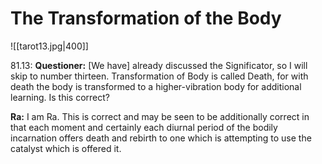 # The Transformation of the Body
![[tarot13.jpg|400]]

81.13: **Questioner:** [We have] already discussed the Significator, so I will skip to number thirteen. Transformation of Body is called Death, for with death the body is transformed to a higher-vibration body for additional learning. Is this correct?

**Ra:** I am Ra. This is correct and may be seen to be additionally correct in that each moment and certainly each diurnal period of the bodily incarnation offers death and rebirth to one which is attempting to use the catalyst which is offered it.

